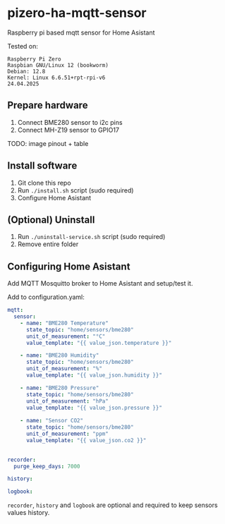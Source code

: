 # pizero-ha-mqtt-sensor
Raspberry pi based mqtt sensor for Home Asistant

Tested on:
    
    Raspberry Pi Zero
    Raspbian GNU/Linux 12 (bookworm)
    Debian: 12.8
    Kernel: Linux 6.6.51+rpt-rpi-v6
    24.04.2025

## Prepare hardware

1. Connect BME280 sensor to i2c pins
2. Connect MH-Z19 sensor to GPIO17

 TODO: image pinout + table

## Install software

1. Git clone this repo
2. Run `./install.sh` script (sudo required)
3. Configure Home Asistant

## (Optional) Uninstall

1. Run `./uninstall-service.sh` script (sudo required)
2. Remove entire folder

## Configuring Home Asistant

Add MQTT Mosquitto broker to Home Asistant and setup/test it.

Add to configuration.yaml:
```yaml
mqtt:
  sensor:
    - name: "BME280 Temperature"
      state_topic: "home/sensors/bme280"
      unit_of_measurement: "°C"
      value_template: "{{ value_json.temperature }}"

    - name: "BME280 Humidity"
      state_topic: "home/sensors/bme280"
      unit_of_measurement: "%"
      value_template: "{{ value_json.humidity }}"

    - name: "BME280 Pressure"
      state_topic: "home/sensors/bme280"
      unit_of_measurement: "hPa"
      value_template: "{{ value_json.pressure }}"
      
    - name: "Sensor CO2"
      state_topic: "home/sensors/bme280"
      unit_of_measurement: "ppm"
      value_template: "{{ value_json.co2 }}"
      

recorder:
  purge_keep_days: 7000

history:

logbook:
```

`recorder`, `history` and `logbook` are optional and required to keep sensors values history.

